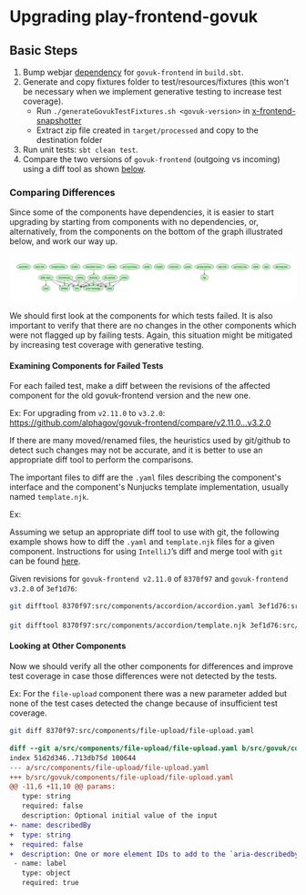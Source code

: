 # Upgrading play-frontend-govuk

## Basic Steps

1. Bump webjar [dependency](https://github.com/alphagov/govuk-frontend/tags) for `govuk-frontend` in `build.sbt`.
2. Generate and copy fixtures folder to test/resources/fixtures (this won't be necessary when we implement generative testing to increase test coverage).
   - Run `./generateGovukTestFixtures.sh <govuk-version>` in [x-frontend-snapshotter](https://github.com/dorightdigital/x-frontend-snapshotter)
   - Extract zip file created in `target/processed` and copy to the destination folder
3. Run unit tests: `sbt clean test`.
4. Compare the two versions of `govuk-frontend` (outgoing vs incoming) using a diff tool as shown [below](#examining-components-for-failed-tests).

### Comparing Differences
Since some of the components have dependencies, it is easier to start upgrading by starting from components with no dependencies, or, alternatively, from the components on the bottom of the graph illustrated below, and work our way up.

![components-horizontal](images/govuk-components-horiz.svg)

We should first look at the components for which tests failed. It is also important to verify that there are no changes in the other components which were not flagged up by failing tests. Again, this situation might be mitigated by increasing test coverage with generative testing.

#### Examining Components for Failed Tests
 
For each failed test, make a diff between the revisions of the affected component for the old govuk-frontend version and the new one.

Ex: For upgrading from `v2.11.0` to `v3.2.0`: https://github.com/alphagov/govuk-frontend/compare/v2.11.0...v3.2.0

If there are many moved/renamed files, the heuristics used by git/github to detect such changes may not be accurate, and it is better to use an appropriate diff tool to perform the comparisons.

The important files to diff are the `.yaml` files describing the component's interface and the component's Nunjucks template implementation, usually named `template.njk`.

Ex:

Assuming we setup an appropriate diff tool to use with git, the following example shows how to diff the `.yaml` and `template.njk` files for a given component. Instructions for using `IntelliJ`’s diff and merge tool with `git` can be found [here](https://gist.github.com/rambabusaravanan/1d1902e599c9c680319678b0f7650898).

Given revisions for `govuk-frontend v2.11.0` of `8370f97` and `govuk-frontend v3.2.0` of `3ef1d76`:

```bash
git difftool 8370f97:src/components/accordion/accordion.yaml 3ef1d76:src/govuk/components/accordion/accordion.yaml

git difftool 8370f97:src/components/accordion/template.njk 3ef1d76:src/govuk/components/accordion/template.njk
```

#### Looking at Other Components

Now we should verify all the other components for differences and improve test coverage in case those differences were
not detected by the tests.

Ex: For the `file-upload` component there was a new parameter added but none of the test cases detected the change because 
of insufficient test coverage.
```bash
git diff 8370f97:src/components/file-upload/file-upload.yaml                 3ef1d76:src/govuk/components/file-upload/file-upload.yaml
```

```diff
diff --git a/src/components/file-upload/file-upload.yaml b/src/govuk/components/file-upload/file-upload.yaml
index 51d2d346..713db75d 100644
--- a/src/components/file-upload/file-upload.yaml
+++ b/src/govuk/components/file-upload/file-upload.yaml
@@ -11,6 +11,10 @@ params:
   type: string
   required: false
   description: Optional initial value of the input
+- name: describedBy
+  type: string
+  required: false
+  description: One or more element IDs to add to the `aria-describedby` attribute, used to provide additional descriptive information for screenreader users.
 - name: label
   type: object
   required: true
```



